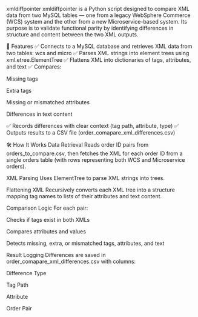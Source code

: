 xmldiffpointer
xmldiffpointer is a Python script designed to compare XML data from two MySQL tables — one from a legacy WebSphere Commerce (WCS) system and the other from a new Microservice-based system. Its purpose is to validate functional parity by identifying differences in structure and content between the two XML outputs.

🚀 Features
✅ Connects to a MySQL database and retrieves XML data from two tables: wcs and micro
✅ Parses XML strings into element trees using xml.etree.ElementTree
✅ Flattens XML into dictionaries of tags, attributes, and text
✅ Compares:

Missing tags

Extra tags

Missing or mismatched attributes

Differences in text content

✅ Records differences with clear context (tag path, attribute, type)
✅ Outputs results to a CSV file (order_comapare_xml_differences.csv)

🛠 How It Works
Data Retrieval
Reads order ID pairs from orders_to_compare.csv, then fetches the XML for each order ID from a single orders table (with rows representing both WCS and Microservice orders).

XML Parsing
Uses ElementTree to parse XML strings into trees.

Flattening XML
Recursively converts each XML tree into a structure mapping tag names to lists of their attributes and text content.

Comparison Logic
For each pair:

Checks if tags exist in both XMLs

Compares attributes and values

Detects missing, extra, or mismatched tags, attributes, and text

Result Logging
Differences are saved in order_comapare_xml_differences.csv with columns:

Difference Type

Tag Path

Attribute

Order Pair
